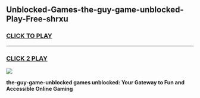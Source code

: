 
## Unblocked-Games-the-guy-game-unblocked-Play-Free-shrxu
<h3>
<a href="https://premium76.site?title=the-guy-game-unblocked&ref=19M">CLICK TO PLAY</a></h3>
<hr>

<h3>
<a href="https://premium76.site?title=the-guy-game-unblocked&ref=19M">CLICK 2 PLAY</a>
  
</h3>

<a href="https://premium76.site?title=the-guy-game-unblocked&ref=19M"><img src="https://clearcache.store/games.png"></a>


**the-guy-game-unblocked games unblocked: Your Gateway to Fun and Accessible Online Gaming**
